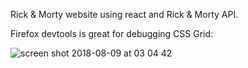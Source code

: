 Rick & Morty website using react and Rick & Morty API.

Firefox devtools is great for debugging CSS Grid:

![screen shot 2018-08-09 at 03 04 42](https://user-images.githubusercontent.com/16457234/43883703-fd36c586-9b81-11e8-9cbb-3ccb7f64aefb.png)
